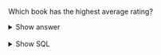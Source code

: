 ﻿Which book has the highest average rating?

<details>
<summary>Show answer</summary>

Homo Deus: A History of Tomorrow,3.2524271844660194

</details>

<br/>

<details>
<summary>Show SQL</summary>

```sql
SELECT b.title, AVG(br.rating) as rating
FROM book_read br,
     book b
WHERE br.book_id = b.id
GROUP BY b.title
ORDER BY rating 
DESC LIMIT 1;
```

</details>

